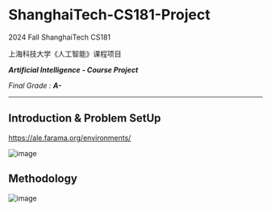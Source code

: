 # ShanghaiTech-CS181-Project

2024 Fall ShanghaiTech CS181

上海科技大学《人工智能》课程项目

***Artificial Intelligence - Course Project***

*Final Grade : **A-***

---

## Introduction & Problem SetUp
https://ale.farama.org/environments/

![image](https://github.com/user-attachments/assets/b0b06ea1-48e5-452f-93e6-9a07d43170c7)

## Methodology

![image](https://github.com/user-attachments/assets/55b38652-62b2-458a-a409-ad9a3e9a62dd)
